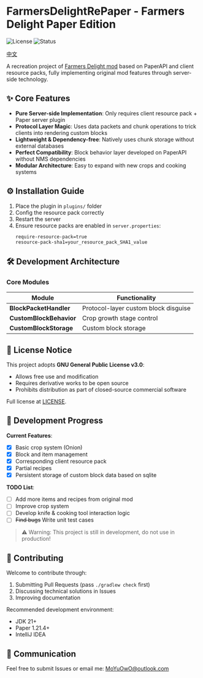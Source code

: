 # FarmersDelightRePaper - Farmers Delight Paper Edition

![License](https://img.shields.io/badge/License-GPLv3-blue)
![Status](https://img.shields.io/badge/Status-Alpha-red)

[中文](README_ZH.md)

A recreation project of [Farmers Delight mod](https://modrinth.com/mod/farmers-delight) based on PaperAPI and client resource packs, fully implementing original mod features through server-side technology.

## ✨ Core Features

- **Pure Server-side Implementation**: Only requires client resource pack + Paper server plugin
- **Protocol Layer Magic**: Uses data packets and chunk operations to trick clients into rendering custom blocks
- **Lightweight & Dependency-free**: Natively uses chunk storage without external databases
- **Perfect Compatibility**: Block behavior layer developed on PaperAPI without NMS dependencies
- **Modular Architecture**: Easy to expand with new crops and cooking systems

## ⚙️ Installation Guide

1. Place the plugin in `plugins/` folder
2. Config the resource pack correctly
3. Restart the server
4. Ensure resource packs are enabled in `server.properties`:
   ```properties
   require-resource-pack=true
   resource-pack-sha1=your_resource_pack_SHA1_value
   ```

## 🛠️ Development Architecture

### Core Modules
| Module                  | Functionality                        |
|-------------------------|--------------------------------------|
| **BlockPacketHandler**  | Protocol-layer custom block disguise |
| **CustomBlockBehavior** | Crop growth stage control            |
| **CustomBlockStorage**  | Custom block storage                 |

## 📜 License Notice

This project adopts **GNU General Public License v3.0**:
- Allows free use and modification
- Requires derivative works to be open source
- Prohibits distribution as part of closed-source commercial software

Full license at [LICENSE](LICENSE).

## 🚧 Development Progress

**Current Features**:
- [x] Basic crop system (Onion)
- [x] Block and item management
- [x] Corresponding client resource pack
- [x] Partial recipes
- [x] Persistent storage of custom block data based on sqlite

**TODO List**:
- [ ] Add more items and recipes from original mod
- [ ] Improve crop system
- [ ] Develop knife & cooking tool interaction logic
- [ ] ~~Find bugs~~ Write unit test cases

> ⚠️ Warning: This project is still in development, do not use in production!

## 🤝 Contributing

Welcome to contribute through:
1. Submitting Pull Requests (pass `./gradlew check` first)
2. Discussing technical solutions in Issues
3. Improving documentation

Recommended development environment:
- JDK 21+
- Paper 1.21.4+
- IntelliJ IDEA

## 💬 Communication

Feel free to submit Issues or email me: [MoYuOwO@outlook.com](mailto:MoYuOwO@outlook.com)
